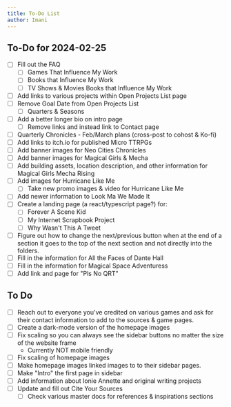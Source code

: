 ```yaml
---
title: To-Do List
author: Imani
---
```


## To-Do for 2024-02-25

- [ ] Fill out the FAQ
  - [ ] Games That Influence My Work
  - [ ] Books that Influence My Work
  - [ ] TV Shows & Movies Books that Influence My Work
- [ ] Add links to various projects within Open Projects List page
- [ ] Remove Goal Date from Open Projects List
  - [ ] Quarters & Seasons
- [ ] Add a better longer bio on intro page
  - [ ] Remove links and instead link to Contact page
- [ ] Quarterly Chronicles - Feb/March plans (cross-post to cohost & Ko-fi)
- [ ] Add links to itch.io for published Micro TTRPGs
- [ ] Add banner images for Neo Cities Chronicles
- [ ] Add banner images for Magical Girls & Mecha
- [ ] Add building assets, location description, and other information for Magical Girls Mecha Rising
- [ ] Add images for Hurricane Like Me
  - [ ] Take new promo images & video for Hurricane Like Me
- [ ] Add newer information to Look Ma We Made It
- [ ] Create a landing page (a react/typescript page?) for:
  - [ ] Forever A Scene Kid
  - [ ] My Internet Scrapbook Project
  - [ ] Why Wasn't This A Tweet
- [ ] Figure out how to change the next/previous button when at the end of a section it goes to the top of the next section and not directly into the folders.
- [ ] Fill in the information for All the Faces of Dante Hall
- [ ] Fill in the information for Magical Space Adventuress
- [ ] Add link and page for "Pls No QRT"

## To Do

- [ ] Reach out to everyone you've credited on various games and ask for their contact information to add to the sources & game pages.
- [ ] Create a dark-mode version of the homepage images
- [ ] Fix scaling so you can always see the sidebar buttons no matter the size of the website frame
  - Currently NOT mobile friendly
- [ ] Fix scaling of homepage images
- [ ] Make homepage images linked images to to their sidebar pages.
- [ ] Make "Intro" the first page in sidebar
- [ ] Add information about Ionie Annette and original writing projects
- [ ] Update and fill out Cite Your Sources
  - [ ] Check various master docs for references & inspirations sections
